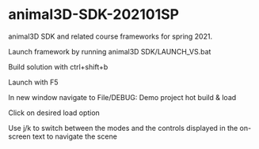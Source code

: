 # animal3D-SDK-202101SP
animal3D SDK and related course frameworks for spring 2021.

Launch framework by running animal3D SDK/LAUNCH_VS.bat

Build solution with ctrl+shift+b

Launch with F5

In new window navigate to File/DEBUG: Demo project hot build & load

Click on desired load option

Use j/k to switch between the modes and the controls displayed in the on-screen text to navigate the scene
